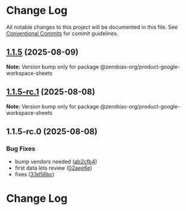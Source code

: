 # Change Log

All notable changes to this project will be documented in this file.
See [Conventional Commits](https://conventionalcommits.org) for commit guidelines.

## [1.1.5](https://github.com/zerobias-org/product/compare/@zerobias-org/product-google-workspace-sheets@1.1.5-rc.1...@zerobias-org/product-google-workspace-sheets@1.1.5) (2025-08-09)

**Note:** Version bump only for package @zerobias-org/product-google-workspace-sheets





## [1.1.5-rc.1](https://github.com/zerobias-org/product/compare/@zerobias-org/product-google-workspace-sheets@1.1.5-rc.0...@zerobias-org/product-google-workspace-sheets@1.1.5-rc.1) (2025-08-08)

**Note:** Version bump only for package @zerobias-org/product-google-workspace-sheets





## 1.1.5-rc.0 (2025-08-08)


### Bug Fixes

* bump vendors needed ([ab2cfb4](https://github.com/zerobias-org/product/commit/ab2cfb4a9cf2e3008e08b068f98011fec096c932))
* first data lets review ([02aee6e](https://github.com/zerobias-org/product/commit/02aee6e8c4f11675de7c63a00f4c8254a67a4dd7))
* fixes ([33d56bc](https://github.com/zerobias-org/product/commit/33d56bcaedf3fa5e3939a33c0fb57eda53539d05))





# Change Log
